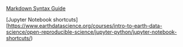 [Markdown Syntax Guide](https://www.markdownguide.org/basic-syntax/)

[Jupyter Notebook shortcuts][https://www.earthdatascience.org/courses/intro-to-earth-data-science/open-reproducible-science/jupyter-python/jupyter-notebook-shortcuts/)

